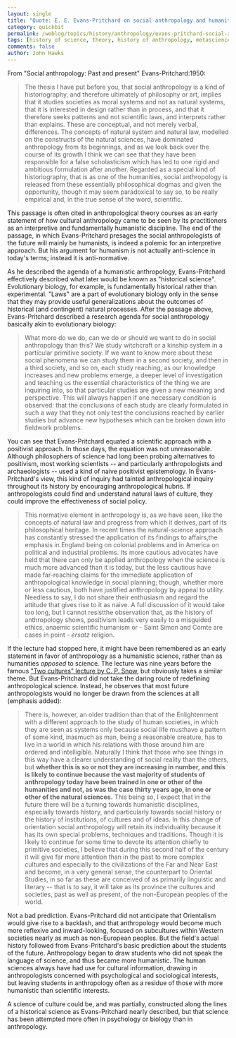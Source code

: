 ```yaml
---
layout: single 
title: "Quote: E. E. Evans-Pritchard on social anthropology and humanities" 
category: quickbit
permalink: /weblog/topics/history/anthropology/evans-pritchard-social-anthropology-past-present-2012.html
tags: [history of science, theory, history of anthropology, metascience, E. E. Evans-Pritchard] 
comments: false 
author: John Hawks 
---
```


From "Social anthropology: Past and present" <bib>Evans-Pritchard:1950</bib>: 

<blockquote>The thesis I have put before you, that social anthropology is a kind of historiography, and therefore ultimately of philosophy or art, implies that it studies societies as moral systems and not as natural systems, that it is interested in design rather than in process, and that it therefore seeks patterns and not scientific laws, and interprets rather than explains. These are conceptual, and not merely verbal, differences. The concepts of natural system and natural law, modelled on the constructs of the natural sciences, have dominated anthropology from its beginnings, and as we look back over the course of its growth I think we can see that they have been responsible for a false scholasticism which has led to one rigid and ambitious formulation after another. Regarded as a special kind of historiography, that is as one of the humanities, social anthropology is released from these essentially philosophical dogmas and given the opportunity, though it may seem paradoxical to say so, to
be really empirical and, in the true sense of the word, scientific.</blockquote>

This passage is often cited in anthropological theory courses as an early statement of how cultural anthropology came to be seen by its practitioners as an interpretive and fundamentally humanistic discipline. The end of the passage, in which Evans-Pritchard presages the social anthropologists of the future will mainly be humanists, is indeed a polemic for an interpretive approach. But his argument for humanism is not actually anti-science in today's terms; instead it is anti-normative. 

As he described the agenda of a humanistic anthropology, Evans-Pritchard effectively described what later would be known as "historical science". Evolutionary biology, for example, is fundamentally historical rather than experimental. "Laws" are a part of evolutionary biology only in the sense that they may provide useful generalizations about the outcomes of historical (and contingent) natural processes. After the passage above, Evans-Pritchard described a research agenda for social anthropology basically akin to evolutionary biology: 

<blockquote>What more do we do, can we do or should we want to do in social anthropology than this? We study witchcraft or a kinship system in a particular primitive society. If we want to know more about these social phenomena we can study them in a second society, and then in a third society, and so on, each study reaching, as our knowledge increases and new problems emerge, a deeper level of investigation and teaching us the essential characteristics of the thing we are inquiring into, so that particular studies are given a new meaning and perspective. This will always happen if one necessary condition is observed: that the conclusions of each study are clearly formulated in such a way that they not only test the conclusions reached by earlier studies but advance new hypotheses which can be broken down into fieldwork problems.</blockquote>

You can see that Evans-Pritchard equated a scientific approach with a positivist approach. In those days, the equation was not unreasonable. Although philosophers of science had long been probing alternatives to positivism, most working scientists -- and particularly anthropologists and archaeologists -- used a kind of naive positivist epistemology. In Evans-Pritchard's view, this kind of inquiry had tainted anthropological inquiry throughout its history by encouraging anthropological hubris. If anthropologists could find and understand natural laws of culture, they could improve the effectiveness of social policy. 

<blockquote>This normative element in anthropology is, as we have seen, like the concepts of natural law and progress from which it derives, part of its philosophical heritage. In recent times the natural-science approach has constantly stressed the application of its findings to affairs,the emphasis in England being on colonial problems and in America on political and industrial problems. Its more cautious advocates have held that there can only be applied anthropology when the science is much more advanced than it is today, but the less cautious have made far-reaching claims for the immediate application of anthropological knowledge in social planning; though, whether more or less cautious, both have justified anthropology by appeal to utility. Needless to say, I do not share their enthusiasm and regard the attitude that gives rise to it as naive. A full discussion of it would take too long, but I cannot resistthe observation that, as the history of anthropology shows, positivism leads very easily to a misguided ethics, anaemic scientific humanism or - Saint Simon and Comte are cases in point - <em>ersatz</em> religion.</blockquote>

If the lecture had stopped here, it might have been remembered as an early statement in favor of anthropology as a humanistic science, rather than as humanities <em>opposed</em> to science. The lecture was nine years before the famous <a href="http://en.wikipedia.org/wiki/The_Two_Cultures">"Two cultures" lecture by C. P. Snow</a>, but obviously takes a similar theme. But Evans-Pritchard did not take the daring route of redefining anthropological science. Instead, he observes that most future anthropologists would no longer be drawn from the sciences at all (emphasis added): 

<blockquote>There is, however, an older tradition than that of the Enlightenment with a different approach to the study of human societies, in which they are seen as systems only because social life musthave a pattern of some kind, inasmuch as man, being a reasonable creature, has to live in a world in which his relations with those around him are ordered and intelligible. Naturally I think that those who see things in this way have a clearer understanding of social reality than the others, but <strong>whether this is so or not they are increasing in number, and this is likely to continue because the vast majority of students of anthropology today have been trained in one or other of the humanities and not, as was the case thirty years ago, in one or other of the natural sciences.</strong> This being so, I expect that in the future there will be a turning towards humanistic disciplines, especially towards history, and particularly towards social history or the history of institutions, of cultures and of ideas. In this change of orientation social anthropology will retain its individuality because it has its own special problems, techniques and traditions. Though it is likely to continue for some time to devote its attention chiefly to primitive societies, I believe that during this second half of the century it will give far more attention than in the past to more complex cultures and especially to the civilizations of the Far and Near East and become, in a very general sense, the counterpart to Oriental Studies, in so far as these are conceived of as primarily linguistic and literary -- that is to say, it will take as its province the cultures and societies, past as well as present, of the non-European peoples of the world. </blockquote>

Not a bad prediction. Evans-Pritchard did not anticipate that Orientalism would give rise to a backlash, and that anthropology would become much more reflexive and inward-looking, focused on subcultures within Western societies nearly as much as non-European peoples. But the field's actual history followed from Evans-Pritchard's basic prediction about the students of the future. Anthropology began to draw students who did not speak the language of science, and thus became more humanistic. The human sciences always have had use for cultural information, drawing in anthropologists concerned with psychological and sociological interests, but leaving students in anthropology often as a residue of those with more humanistic than scientific interests. 

A science of culture could be, and was partially, constructed along the lines of a historical science as Evans-Pritchard nearly described, but that science has been attempted more often in psychology or biology than in anthropology. 



